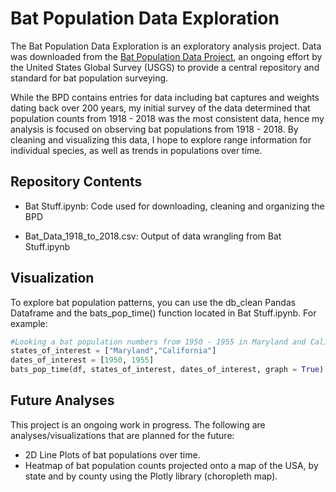 
# Bat Population Data Exploration 
The Bat Population Data Exploration is an exploratory analysis project. 
Data was downloaded from the [Bat Population Data Project](https://my.usgs.gov/bpd/), an ongoing effort by the United States Global Survey (USGS) to provide a central repository and standard for bat population surveying. 

While the BPD contains entries for data including bat captures and weights dating back over 200 years, my initial survey of the data determined that population counts from 1918 - 2018 was the most consistent data, hence my analysis is focused on observing bat populations from 1918 - 2018. By cleaning and visualizing this data, I hope to explore range information for individual species, as well as trends in populations over time.

## Repository Contents
-  Bat Stuff.ipynb: Code used for downloading, cleaning and organizing the BPD
    
-   Bat_Data_1918_to_2018.csv: Output of data wrangling from Bat Stuff.ipynb

## Visualization

To explore bat population patterns, you can use the db_clean Pandas Dataframe and the bats_pop_time() function located in Bat Stuff.ipynb. For example:
```python
#Looking a bat population numbers from 1950 - 1955 in Maryland and California
states_of_interest = ["Maryland","California"]
dates_of_interest = [1950, 1955]
bats_pop_time(df, states_of_interest, dates_of_interest, graph = True)
```


## Future Analyses
This project is an ongoing work in progress. The following are analyses/visualizations that are planned for the future:

- 2D Line Plots of bat populations over time.
- Heatmap of bat population counts projected onto a map of the USA, by state and by county using the Plotly library (choropleth map).
  
